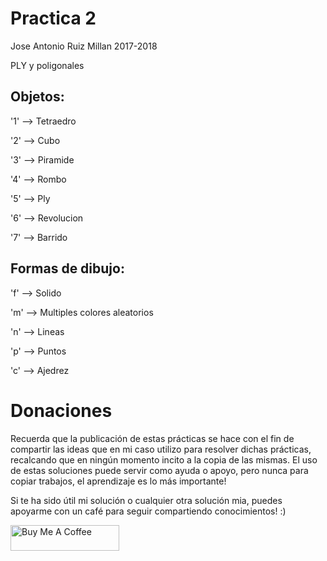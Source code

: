 # Practica 2

Jose Antonio Ruiz Millan 2017-2018

PLY y poligonales



## Objetos:

 '1' --> Tetraedro
 
 '2' --> Cubo
 
 '3' --> Piramide
 
 '4' --> Rombo
 
 '5' --> Ply
 
 '6' --> Revolucion
 
 '7' --> Barrido
 


## Formas de dibujo:

 'f' --> Solido
 
 'm' --> Multiples colores aleatorios
 
 'n' --> Lineas
 
 'p' --> Puntos
 
 'c' --> Ajedrez
 
 # Donaciones
 Recuerda que la publicación de estas prácticas se hace con el fin de compartir las ideas que en mi caso utilizo para resolver dichas prácticas, recalcando que en ningún momento incito a la copia de las mismas. El uso de estas soluciones puede servir como ayuda o apoyo, pero nunca para copiar trabajos, el aprendizaje es lo más importante!

Si te ha sido útil mi solución o cualquier otra solución mia, puedes apoyarme con un café para seguir compartiendo conocimientos! :)

<a href="https://www.buymeacoffee.com/josebummer" target="_blank"><img src="https://cdn.buymeacoffee.com/buttons/default-orange.png" alt="Buy Me A Coffee" height="41" width="174"></a>
